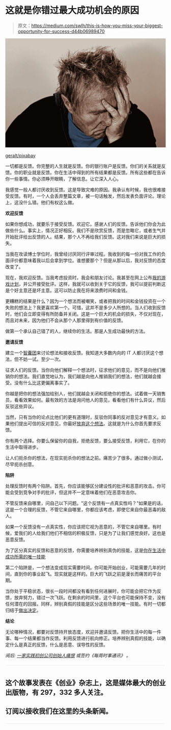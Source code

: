 # 这就是你错过最大成功机会的原因

> 原文：<https://medium.com/swlh/this-is-how-you-miss-your-biggest-opportunity-for-success-d44b06989470>

![](img/1ba1d13589b4987115373a5e5df87c0b.png)

[geralt/pixabay](https://pixabay.com/en/despair-alone-being-alone-archetype-513529/)

一切都是反馈。你完整的人生就是反馈。你的银行账户是反馈。你们的关系就是反馈。你的职业就是反馈。你在生活中得到的所有结果都是反馈。所有这些都在告诉你一些事情。你必须睁开眼睛，了解信息。让它深入人心。

我感觉一般人都讨厌收到反馈。这是导致灾难的原因。我承认有时候，我也很难接受反馈。有时，一个人会丢弃整篇文章，被一句话触发，然后发表负面评论。理论上，这没什么错。他们有权这么做。

**欢迎反馈**

如果你想成功，就要乐于接受反馈。欢迎它。感谢人们的反馈。告诉他们你会为此做些什么。事实上，情况正好相反。我们不是欣赏反馈，而是忽略它，或者生气并开始批评给出反馈的人。结果，那个人不再给我们反馈。这对我们来说是巨大的损失。

当我在攻读博士学位时，我曾经讨厌同行评审过程。我收到的每一份对我工作的负面评价都意味着我以后会拿到学位。谁想要那个？但是从那以后，我对反馈的态度改变了。

现在，我欢迎反馈。当我考虑投资时，我会和朋友讨论。我甚至在网上公布[我的游戏计划](https://ideavisionaction.com/investment/how-the-hodlers-fail-the-crypto-economy/)，并公开接受批评。这样，我就可以收到关于它的反馈，我可以提前判断这是个好主意还是坏主意。这可以防止我在将来浪费时间和金钱。

更糟糕的结果是什么？因为一个想法而被嘲笑，或者把我的时间和金钱投资在一个失败的想法上？我更喜欢第一个。可惜，这并不是多少人所想的。当人们收到反馈时，他们会立即变得有所防备并关闭。这是一个巨大的机会的损失，不仅对现在，而且对未来，因为他们不会从那个人那里得到有价值的反馈。

做第一个承认自己错了的人，继续你的生活。那是人生成功最快的方法。

**邀请反馈**

建立一个[智囊团](https://ideavisionaction.com/entrepreneurship/one-practice-startup-founders-hate/)来讨论想法和接收反馈。我知道大多数内向的 IT 人都讨厌这个想法，但不妨一试。至少一次。

征求人们的反馈。当你向他们解释一个想法时，征求他们的意见，而不是向他们推销你的想法。我们直觉地认为，我们越是向他人推销我们的想法，他们就越会接受。没有什么比这更偏离事实了。

你越是把你的想法强加给别人，他们就越会关闭和拒绝你的想法。试着做一天销售员，看看效果如何。最有效的方法是询问他人的意见，看看他们有什么异议，然后反驳这些异议。

当然，只有当你的论点比他们的更有道理时，反驳你同事的反对意见才有意义。如果他们提出可信的反对意见，你最好[放弃这个想法](https://ideavisionaction.com/personal-development/how-long-does-it-take-to-let-go/)。这就是为什么你首先要求反馈。

你有两个选择。你要么保留你的自我，拒绝反馈，要么接受反馈，利用它，在你的生活中取得进步。

让人们扼杀你的想法，在现实扼杀你的想法之前。痛苦少了很多。通过做小测试，尽早扼杀创意。

**陷阱**

处理反馈时有两个陷阱。首先，你应该能够区分建设性的批评和恶意的攻击。你可能会受到竞争对手的批评，但这并不一定意味着他们在恶意攻击你。

不管反馈来自哪里，问自己以下问题。"这个反馈有一点真实性吗？"如果是的话，这是一个合理的反馈，不管它来自哪里，你都应该考虑，即使它来自你最恶毒的敌人。

如果一个反馈没有一点真实性，你应该把它视为恶意的，不管它来自哪里。有时候，爱我们的人给我们他们不相信的积极反馈，只是为了让我们感觉良好。这也是恶意反馈。

为了区分真实的反馈和恶意的反馈，你需要培养辨别真伪的技能，这是[你在生活中成功所需的唯一技能](https://ideavisionaction.com/personal-development/the-only-skill-you-need-to-succeed-in-life/)

第二个陷阱是，一个想法变成现实需要时间。你可能开始创业，可能需要几年的时间，直到你的事业起飞。现实就是这样的。巨大的飞跃之前是漫长而痛苦的平台期。

当你处于平稳状态，很长一段时间都没有看到任何进展时，你可能会把它作为反馈，放弃努力，错过一次飞跃。在剩余的时间里，这个平台也可能保持不变，没有任何潜在的回报。同样，辨别真假的技能是区分这些场景的唯一技能。有时一切都归结于[做出决定](https://ideavisionaction.com/personal-success/from-hesitant-to-decision-maker-in-four-simple-steps/)。

**结论**

无论哪种情况，都要对反馈持开放态度，欢迎并邀请反馈。把你生活中的每一件事、每一个结果都当作反馈。利用反馈进行航向修正。培养辨别真假的技能，以确定什么是真正的反馈，什么是恶意、误导性的反馈。

*阅后:* [*一家实践初创公司创始人痛恨*](https://ideavisionaction.com/entrepreneurship/one-practice-startup-founders-hate/) *或签约《每周时事通讯》* *。*

![](img/731acf26f5d44fdc58d99a6388fe935d.png)

## 这个故事发表在《创业》杂志上，这是媒体最大的创业出版物，有 297，332 多人关注。

## 订阅以接收我们在这里的头条新闻。

![](img/731acf26f5d44fdc58d99a6388fe935d.png)